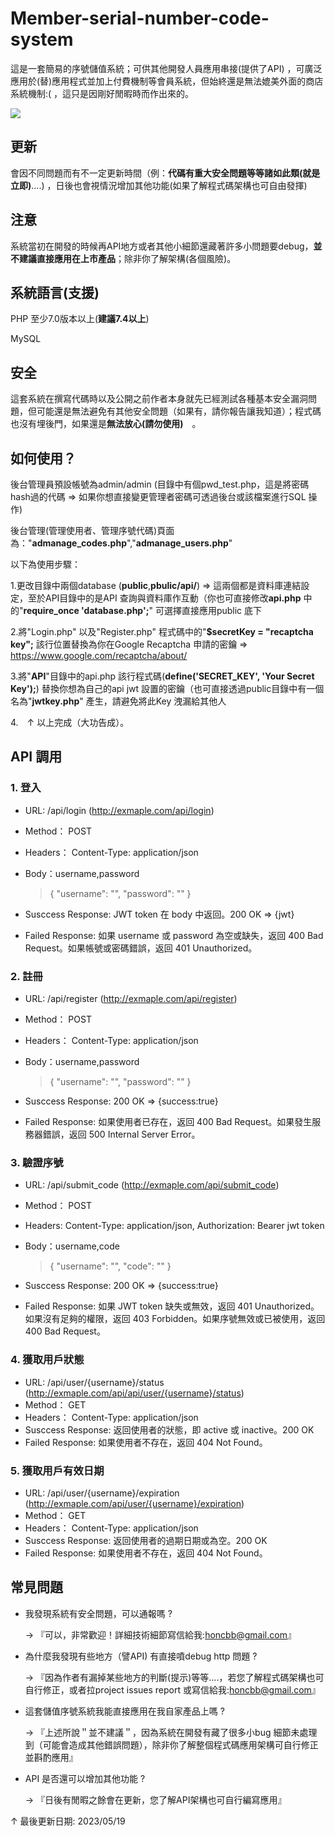 # Member-serial-number-code-system

這是一套簡易的序號儲值系統；可供其他開發人員應用串接(提供了API) ，可廣泛應用於(替)應用程式並加上付費機制等會員系統，但始終還是無法媲美外面的商店系統機制:( ，這只是因剛好閒暇時而作出來的。

![]([https://hackmd.io/_uploads/H1_WiUVB3.gif](https://hackmd-prod-images.s3-ap-northeast-1.amazonaws.com/uploads/upload_e2b5c367e2be942947820357ae91d97e.gif?AWSAccessKeyId=AKIA3XSAAW6AWSKNINWO&Expires=1684462669&Signature=X9kvmgvXfDkQRxX%2BYx59KOuNqvA%3D))

## 更新

會因不同問題而有不一定更新時間（例：**代碼有重大安全問題等等諸如此類(就是立即)**....) ，日後也會視情況增加其他功能(如果了解程式碼架構也可自由發揮)

## 注意

系統當初在開發的時候再API地方或者其他小細節還藏著許多小問題要debug，**並不建議直接應用在上市產品**；除非你了解架構(各個風險)。

## 系統語言(支援)

PHP 至少7.0版本以上(**建議7.4以上**)

MySQL

## 安全

這套系統在撰寫代碼時以及公開之前作者本身就先已經測試各種基本安全漏洞問題，但可能還是無法避免有其他安全問題（如果有，請你報告讓我知道）；程式碼也沒有埋後門，如果還是**無法放心(請勿使用)**　。

## 如何使用？

後台管理員預設帳號為admin/admin (目錄中有個pwd_test.php，這是將密碼hash過的代碼 => 如果你想直接變更管理者密碼可透過後台或該檔案進行SQL 操作) 

後台管理(管理使用者、管理序號代碼)頁面為："**admanage_codes.php**","**admanage_users.php**" 

以下為使用步驟：

1.更改目錄中兩個database (**public**,**pbulic/api/**) => 這兩個都是資料庫連結設定，至於API目錄中的是API 查詢與資料庫作互動（你也可直接修改**api.php** 中的"**require_once 'database.php';**" 可選擇直接應用public 底下

2.將"Login.php" 以及"Register.php" 程式碼中的"**$secretKey = "recaptcha key";** 該行位置替換為你在Google Recaptcha 申請的密鑰 => https://www.google.com/recaptcha/about/

3.將"**API**"目錄中的api.php 該行程式碼(**define('SECRET_KEY', 'Your Secret Key');**) 替換你想為自己的api jwt 設置的密鑰（也可直接透過public目錄中有一個名為"**jwtkey.php**" 產生，請避免將此Key 洩漏給其他人

4.　↑ 以上完成（大功告成）。

## API 調用
### 1. 登入
* URL: /api/login (http://exmaple.com/api/login)
* Method： POST
* Headers： Content-Type: application/json
* Body：username,password
  > {
     "username": "<username>",
     "password": "<password>"
     }

* Susccess Response: JWT token 在 body 中返回。200 OK => {jwt}
* Failed   Response: 如果 username 或 password 為空或缺失，返回 400 Bad Request。如果帳號或密碼錯誤，返回 401 Unauthorized。
     
### 2. 註冊
* URL: /api/register (http://exmaple.com/api/register)
* Method： POST
* Headers： Content-Type: application/json
* Body：username,password
  > {
     "username": "<username>",
     "password": "<password>"
     }

* Susccess Response: 200 OK => {success:true}
* Failed   Response: 如果使用者已存在，返回 400 Bad Request。如果發生服務器錯誤，返回 500 Internal Server Error。
  
 ### 3. 驗證序號
* URL: /api/submit_code (http://exmaple.com/api/submit_code)
* Method： POST
* Headers: Content-Type: application/json, Authorization: Bearer jwt token
* Body：username,code
  > {
     "username": "<username>",
     "code": "<????>"
     }

* Susccess Response: 200 OK => {success:true}
* Failed   Response: 如果 JWT token 缺失或無效，返回 401 Unauthorized。如果沒有足夠的權限，返回 403 Forbidden。如果序號無效或已被使用，返回 400 Bad Request。
  
 ### 4. 獲取用戶狀態
* URL: /api/user/{username}/status (http://exmaple.com/api/api/user/{username}/status)
* Method： GET
* Headers： Content-Type: application/json
* Susccess Response: 返回使用者的狀態，即 active 或 inactive。200 OK
* Failed   Response: 如果使用者不存在，返回 404 Not Found。
  
 ### 5. 獲取用戶有效日期
* URL: /api/user/{username}/expiration (http://exmaple.com/api/user/{username}/expiration)
* Method： GET
* Headers： Content-Type: application/json
* Susccess Response: 返回使用者的過期日期或為空。200 OK
* Failed   Response: 如果使用者不存在，返回 404 Not Found。

## 常見問題
  
  
* 我發現系統有安全問題，可以通報嗎 ? 

    → 『可以，非常歡迎！詳細技術細節寫信給我:honcbb@gmail.com』
  
 * 為什麼我發現有些地方（譬API) 有直接噴debug http 問題 ? 

    → 『因為作者有漏掉某些地方的判斷(提示)等等....，若您了解程式碼架構也可自行修正，或者拉project issues report 或寫信給我:honcbb@gmail.com』
  
 * 這套儲值序號系統我能直接應用在我自家產品上嗎 ? 

    → 『上述所說＂並不建議＂，因為系統在開發有藏了很多小bug 細節未處理到（可能會造成其他錯誤問題），除非你了解整個程式碼應用架構可自行修正並斟酌應用』
  
 * API 是否還可以增加其他功能 ? 

    → 『日後有閒暇之餘會在更新，您了解API架構也可自行編寫應用』
  
 ↑ 最後更新日期: 2023/05/19

